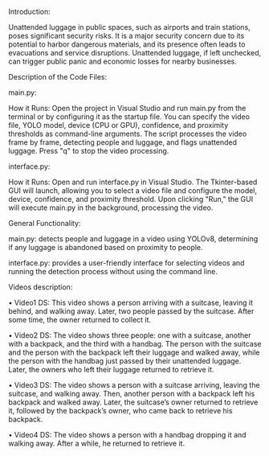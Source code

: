 Introduction:

Unattended luggage in public spaces, such as airports and
train stations, poses significant security risks. It is a major
security concern due to its potential to harbor dangerous
materials, and its presence often leads to evacuations and
service disruptions. Unattended luggage, if left unchecked,
can trigger public panic and economic losses for nearby
businesses.

Description of the Code Files:

main.py:

How it Runs: Open the project in Visual Studio and run main.py from the terminal or by configuring it as the startup file. You can specify the video file, YOLO model, device (CPU or GPU), confidence, and proximity thresholds as command-line arguments. The script processes the video frame by frame, detecting people and luggage, and flags unattended luggage. Press "q" to stop the video processing.

interface.py:

How it Runs: Open and run interface.py in Visual Studio. The Tkinter-based GUI will launch, allowing you to select a video file and configure the model, device, confidence, and proximity threshold. Upon clicking "Run," the GUI will execute main.py in the background, processing the video.

General Functionality:

main.py: detects people and luggage in a video using YOLOv8, determining if any luggage is abandoned based on proximity to people.

interface.py: provides a user-friendly interface for selecting videos and running the detection process without using the command line.

Videos description:

• Video1 DS: This video shows a person arriving with
a suitcase, leaving it behind, and walking away. Later,
two people passed by the suitcase. After some time, the
owner returned to collect it.

• Video2 DS: The video shows three people: one with a
suitcase, another with a backpack, and the third with a
handbag. The person with the suitcase and the person
with the backpack left their luggage and walked away,
while the person with the handbag just passed by their
unattended luggage. Later, the owners who left their
luggage returned to retrieve it.

• Video3 DS: The video shows a person with a suitcase
arriving, leaving the suitcase, and walking away. Then,
another person with a backpack left his backpack and
walked away. Later, the suitcase’s owner returned to
retrieve it, followed by the backpack’s owner, who
came back to retrieve his backpack.

• Video4 DS: The video shows a person with a handbag dropping it and walking away. After a while, he
returned to retrieve it.

